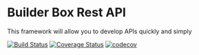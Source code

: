 # Builder Box Rest API
This framework will allow you to develop APIs quickly and simply

[![Build Status](https://travis-ci.org/ElMijo/builder-box-rest-api.svg?branch=master)](https://travis-ci.org/ElMijo/builder-box-rest-api) [![Coverage Status](https://coveralls.io/repos/github/ElMijo/builder-box-core/badge.svg?branch=master)](https://coveralls.io/github/ElMijo/builder-box-core?branch=master) [![codecov](https://codecov.io/gh/ElMijo/builder-box-core/branch/master/graph/badge.svg)](https://codecov.io/gh/ElMijo/builder-box-core)
